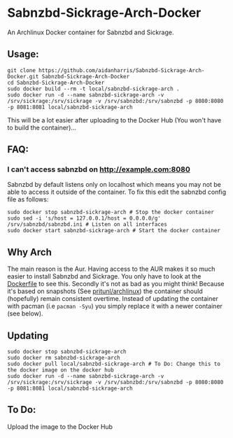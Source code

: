 # Sabnzbd-Sickrage-Arch-Docker

An Archlinux Docker container for Sabnzbd and Sickrage.

## Usage:

```
git clone https://github.com/aidanharris/Sabnzbd-Sickrage-Arch-Docker.git Sabnzbd-Sickrage-Arch-Docker
cd Sabnzbd-Sickrage-Arch-Docker
sudo docker build --rm -t local/sabnzbd-sickrage-arch .
sudo docker run -d --name sabnzbd-sickrage-arch -v /srv/sickrage:/srv/sickrage -v /srv/sabnzbd:/srv/sabnzbd -p 8080:8080 -p 8081:8081 local/sabnzbd-sickrage-arch
```

This will be a lot easier after uploading to the Docker Hub (You won't have to build the container)...

## FAQ:

### I can't access sabnzbd on http://example.com:8080

Sabnzbd by default listens only on localhost which means you may not be able to access it outside of the container. To fix this edit the sabnzbd config file as follows:

```
sudo docker stop sabnzbd-sickrage-arch # Stop the docker container
sudo sed -i 's/host = 127.0.0.1/host = 0.0.0.0/g' /srv/sabnzbd/sabnzbd.ini # Listen on all interfaces
sudo docker start sabnzbd-sickrage-arch # Start the docker container
```

## Why Arch

The main reason is the Aur. Having access to the AUR makes it so much easier to install Sabnzbd and Sickrage. You only have to look at the [Dockerfile](https://github.com/aidanharris/Sabnzbd-Sickrage-Arch-Docker/blob/master/Dockerfile) to see this. Secondly it's not as bad as you might think! Because it's based on snapshots (See [pritunl/archlinux](https://hub.docker.com/r/pritunl/archlinux/)) the container should (hopefully) remain consistent overtime. Instead of updating the container with pacman (i.e `pacman -Syu`) you simply replace it with a newer container (see below).

## Updating

```
sudo docker stop sabnzbd-sickrage-arch
sudo docker rm sabnzbd-sickrage-arch
sudo docker pull local/sabnzbd-sickrage-arch # To Do: Change this to the docker image on the docker hub
sudo docker run -d --name sabnzbd-sickrage-arch -v /srv/sickrage:/srv/sickrage -v /srv/sabnzbd:/srv/sabnzbd -p 8080:8080 -p 8081:8081 local/sabnzbd-sickrage-arch
```

## To Do:

Upload the image to the Docker Hub
